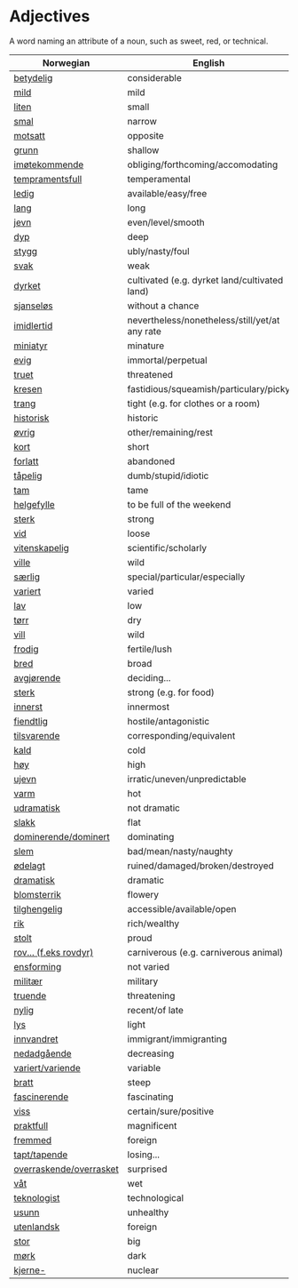 # Adjectives

A word naming an attribute of a noun, such as sweet, red, or technical.

| Norwegian | English |
| --- | --- |
| [betydelig](https://www.ordnett.no/search?language=no&phrase=betydelig) | considerable |
| [mild](https://www.ordnett.no/search?language=no&phrase=mild) | mild |
| [liten](https://www.ordnett.no/search?language=no&phrase=liten) | small |
| [smal](https://www.ordnett.no/search?language=no&phrase=smal) | narrow |
| [motsatt](https://www.ordnett.no/search?language=no&phrase=motsatt) | opposite |
| [grunn](https://www.ordnett.no/search?language=no&phrase=grunn) | shallow |
| [imøtekommende](https://www.ordnett.no/search?language=no&phrase=imøtekommende) | obliging/forthcoming/accomodating |
| [tempramentsfull](https://www.ordnett.no/search?language=no&phrase=tempramentsfull) | temperamental |
| [ledig](https://www.ordnett.no/search?language=no&phrase=ledig) | available/easy/free |
| [lang](https://www.ordnett.no/search?language=no&phrase=lang) | long |
| [jevn](https://www.ordnett.no/search?language=no&phrase=jevn) | even/level/smooth |
| [dyp](https://www.ordnett.no/search?language=no&phrase=dyp) | deep |
| [stygg](https://www.ordnett.no/search?language=no&phrase=stygg) | ubly/nasty/foul |
| [svak](https://www.ordnett.no/search?language=no&phrase=svak) | weak |
| [dyrket](https://www.ordnett.no/search?language=no&phrase=dyrket) | cultivated (e.g. dyrket land/cultivated land) |
| [sjanseløs](https://www.ordnett.no/search?language=no&phrase=sjanseløs) | without a chance |
| [imidlertid](https://www.ordnett.no/search?language=no&phrase=imidlertid) | nevertheless/nonetheless/still/yet/at any rate |
| [miniatyr](https://www.ordnett.no/search?language=no&phrase=miniatyr) | minature |
| [evig](https://www.ordnett.no/search?language=no&phrase=evig) | immortal/perpetual |
| [truet](https://www.ordnett.no/search?language=no&phrase=truet) | threatened |
| [kresen](https://www.ordnett.no/search?language=no&phrase=kresen) | fastidious/squeamish/particulary/picky |
| [trang](https://www.ordnett.no/search?language=no&phrase=trang) | tight (e.g. for clothes or a room) |
| [historisk](https://www.ordnett.no/search?language=no&phrase=historisk) | historic |
| [øvrig](https://www.ordnett.no/search?language=no&phrase=øvrig) | other/remaining/rest |
| [kort](https://www.ordnett.no/search?language=no&phrase=kort) | short |
| [forlatt](https://www.ordnett.no/search?language=no&phrase=forlatt) | abandoned |
| [tåpelig](https://www.ordnett.no/search?language=no&phrase=tåpelig) | dumb/stupid/idiotic |
| [tam](https://www.ordnett.no/search?language=no&phrase=tam) | tame |
| [helgefylle](https://www.ordnett.no/search?language=no&phrase=helgefylle) | to be full of the weekend |
| [sterk](https://www.ordnett.no/search?language=no&phrase=sterk) | strong |
| [vid](https://www.ordnett.no/search?language=no&phrase=vid) | loose |
| [vitenskapelig](https://www.ordnett.no/search?language=no&phrase=vitenskapelig) | scientific/scholarly |
| [ville](https://www.ordnett.no/search?language=no&phrase=ville) | wild |
| [særlig](https://www.ordnett.no/search?language=no&phrase=særlig) | special/particular/especially |
| [variert](https://www.ordnett.no/search?language=no&phrase=variert) | varied |
| [lav](https://www.ordnett.no/search?language=no&phrase=lav) | low |
| [tørr](https://www.ordnett.no/search?language=no&phrase=tørr) | dry |
| [vill](https://www.ordnett.no/search?language=no&phrase=vill) | wild |
| [frodig](https://www.ordnett.no/search?language=no&phrase=frodig) | fertile/lush |
| [bred](https://www.ordnett.no/search?language=no&phrase=bred) | broad |
| [avgjørende](https://www.ordnett.no/search?language=no&phrase=avgjørende) | deciding... |
| [sterk](https://www.ordnett.no/search?language=no&phrase=sterk) | strong (e.g. for food) |
| [innerst](https://www.ordnett.no/search?language=no&phrase=innerst) | innermost |
| [fiendtlig](https://www.ordnett.no/search?language=no&phrase=fiendtlig) | hostile/antagonistic |
| [tilsvarende](https://www.ordnett.no/search?language=no&phrase=tilsvarende) | corresponding/equivalent |
| [kald](https://www.ordnett.no/search?language=no&phrase=kald) | cold |
| [høy](https://www.ordnett.no/search?language=no&phrase=høy) | high |
| [ujevn](https://www.ordnett.no/search?language=no&phrase=ujevn) | irratic/uneven/unpredictable |
| [varm](https://www.ordnett.no/search?language=no&phrase=varm) | hot |
| [udramatisk](https://www.ordnett.no/search?language=no&phrase=udramatisk) | not dramatic |
| [slakk](https://www.ordnett.no/search?language=no&phrase=slakk) | flat |
| [dominerende/dominert](https://www.ordnett.no/search?language=no&phrase=dominerende/dominert) | dominating |
| [slem](https://www.ordnett.no/search?language=no&phrase=slem) | bad/mean/nasty/naughty |
| [ødelagt](https://www.ordnett.no/search?language=no&phrase=ødelagt) | ruined/damaged/broken/destroyed |
| [dramatisk](https://www.ordnett.no/search?language=no&phrase=dramatisk) | dramatic |
| [blomsterrik](https://www.ordnett.no/search?language=no&phrase=blomsterrik) | flowery |
| [tilghengelig](https://www.ordnett.no/search?language=no&phrase=tilghengelig) | accessible/available/open |
| [rik](https://www.ordnett.no/search?language=no&phrase=rik) | rich/wealthy |
| [stolt](https://www.ordnett.no/search?language=no&phrase=stolt) | proud |
| [rov... (f.eks rovdyr)](https://www.ordnett.no/search?language=no&phrase=rov...%20(f.eks%20rovdyr)) | carniverous (e.g. carniverous animal) |
| [ensforming](https://www.ordnett.no/search?language=no&phrase=ensforming) | not varied |
| [militær](https://www.ordnett.no/search?language=no&phrase=militær) | military |
| [truende](https://www.ordnett.no/search?language=no&phrase=truende) | threatening |
| [nylig](https://www.ordnett.no/search?language=no&phrase=nylig) | recent/of late |
| [lys](https://www.ordnett.no/search?language=no&phrase=lys) | light |
| [innvandret](https://www.ordnett.no/search?language=no&phrase=innvandret) | immigrant/immigranting |
| [nedadgående](https://www.ordnett.no/search?language=no&phrase=nedadgående) | decreasing |
| [variert/variende](https://www.ordnett.no/search?language=no&phrase=variert/variende) | variable |
| [bratt](https://www.ordnett.no/search?language=no&phrase=bratt) | steep |
| [fascinerende](https://www.ordnett.no/search?language=no&phrase=fascinerende) | fascinating |
| [viss](https://www.ordnett.no/search?language=no&phrase=viss) | certain/sure/positive |
| [praktfull](https://www.ordnett.no/search?language=no&phrase=praktfull) | magnificent |
| [fremmed](https://www.ordnett.no/search?language=no&phrase=fremmed) | foreign |
| [tapt/tapende](https://www.ordnett.no/search?language=no&phrase=tapt/tapende) | losing... |
| [overraskende/overrasket](https://www.ordnett.no/search?language=no&phrase=overraskende/overrasket) | surprised |
| [våt](https://www.ordnett.no/search?language=no&phrase=våt) | wet |
| [teknologist](https://www.ordnett.no/search?language=no&phrase=teknologist) | technological |
| [usunn](https://www.ordnett.no/search?language=no&phrase=usunn) | unhealthy |
| [utenlandsk](https://www.ordnett.no/search?language=no&phrase=utenlandsk) | foreign |
| [stor](https://www.ordnett.no/search?language=no&phrase=stor) | big |
| [mørk](https://www.ordnett.no/search?language=no&phrase=mørk) | dark |
| [kjerne-](https://www.ordnett.no/search?language=no&phrase=kjerne-) | nuclear |

